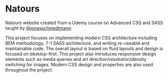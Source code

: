 # Natours
Natours website created from a Udemy course on Advanced CSS and SASS taught by [@jonasschmedtmann](https://github.com/jonasschmedtmann). 

This project focuses on implementing modern CSS architecture including BEM methodology, 7-1 SASS architecture, and writing re-useable and maintainable code. The overall layout is based on fluid layouts and design is focused on desktop-first. This project also introduces responsive design elements such as media queries and art direction/resolution/density switching for images. Modern CSS design and properties are also used throughout the project.
